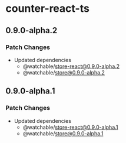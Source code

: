 # counter-react-ts

## 0.9.0-alpha.2

### Patch Changes

- Updated dependencies
  - @watchable/store-react@0.9.0-alpha.2
  - @watchable/store@0.9.0-alpha.2

## 0.9.0-alpha.1

### Patch Changes

- Updated dependencies
  - @watchable/store-react@0.9.0-alpha.1
  - @watchable/store@0.9.0-alpha.1
